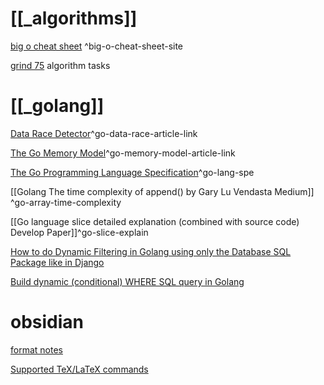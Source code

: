 # [[_algorithms]]
[big o cheat sheet](https://www.bigocheatsheet.com/) ^big-o-cheat-sheet-site

[grind 75](https://www.techinterviewhandbook.org/grind75?hours=7&weeks=21) algorithm tasks

# [[_golang]]

[Data Race Detector](https://go.dev/doc/articles/race_detector)^go-data-race-article-link

[The Go Memory Model](https://go.dev/ref/mem)^go-memory-model-article-link

[The Go Programming Language Specification](https://go.dev/ref/spec)^go-lang-spe

[[Golang The time complexity of append()  by Gary Lu  Vendasta  Medium]]  ^go-array-time-complexity

[[Go language slice detailed explanation (combined with source code)  Develop Paper]]^go-slice-explain

[How to do Dynamic Filtering in Golang using only the Database SQL Package like in Django](https://bartlomiejmika.com/post/2021/how-to-do-dynamic-filtering-in-golang-using-only-the-database-sql-package-like-in-django)

[Build dynamic (conditional) WHERE SQL query in Golang](https://stackoverflow.com/questions/52327710/build-dynamic-conditional-where-sql-query-in-golang)



# obsidian
[format notes](https://help.obsidian.md/How+to/Format+your+notes)

[Supported TeX/LaTeX commands](http://docs.mathjax.org/en/latest/input/tex/macros/index.html?highlight=alpha)


